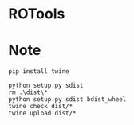 # ROTools

# Note

```
pip install twine
```

```
python setup.py sdist
rm .\dist\* 
python setup.py sdist bdist_wheel
twine check dist/*
twine upload dist/*

```



